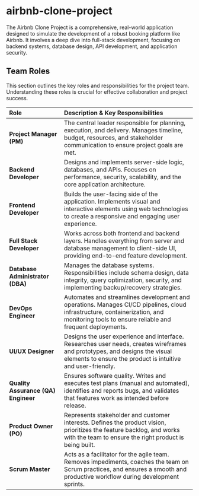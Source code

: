 # airbnb-clone-project
The Airbnb Clone Project is a comprehensive, real-world application designed to simulate the development of a robust booking platform like Airbnb. 
It involves a deep dive into full-stack development, focusing on backend systems, database design, API development, and application security. 

## Team Roles

This section outlines the key roles and responsibilities for the project team. Understanding these roles is crucial for effective collaboration and project success.

| Role | Description & Key Responsibilities |
| :--- | :--- |
| **Project Manager (PM)** | The central leader responsible for planning, execution, and delivery. Manages timeline, budget, resources, and stakeholder communication to ensure project goals are met. |
| **Backend Developer** | Designs and implements server-side logic, databases, and APIs. Focuses on performance, security, scalability, and the core application architecture. |
| **Frontend Developer** | Builds the user-facing side of the application. Implements visual and interactive elements using web technologies to create a responsive and engaging user experience. |
| **Full Stack Developer** | Works across both frontend and backend layers. Handles everything from server and database management to client-side UI, providing end-to-end feature development. |
| **Database Administrator (DBA)** | Manages the database systems. Responsibilities include schema design, data integrity, query optimization, security, and implementing backup/recovery strategies. |
| **DevOps Engineer** | Automates and streamlines development and operations. Manages CI/CD pipelines, cloud infrastructure, containerization, and monitoring tools to ensure reliable and frequent deployments. |
| **UI/UX Designer** | Designs the user experience and interface. Researches user needs, creates wireframes and prototypes, and designs the visual elements to ensure the product is intuitive and user-friendly. |
| **Quality Assurance (QA) Engineer** | Ensures software quality. Writes and executes test plans (manual and automated), identifies and reports bugs, and validates that features work as intended before release. |
| **Product Owner (PO)** | Represents stakeholder and customer interests. Defines the product vision, prioritizes the feature backlog, and works with the team to ensure the right product is being built. |
| **Scrum Master** | Acts as a facilitator for the agile team. Removes impediments, coaches the team on Scrum practices, and ensures a smooth and productive workflow during development sprints. |
